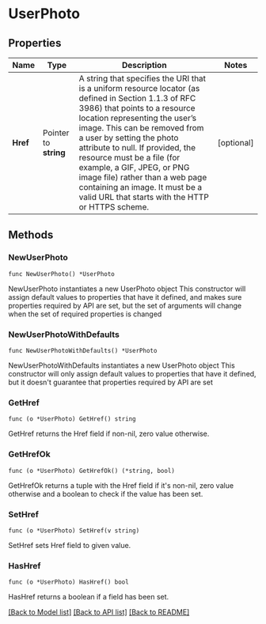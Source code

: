 # UserPhoto

## Properties

Name | Type | Description | Notes
------------ | ------------- | ------------- | -------------
**Href** | Pointer to **string** | A string that specifies the URI that is a uniform resource locator (as defined in Section 1.1.3 of RFC 3986) that points to a resource location representing the user’s image. This can be removed from a user by setting the photo attribute to null. If provided, the resource must be a file (for example, a GIF, JPEG, or PNG image file) rather than a web page containing an image. It must be a valid URL that starts with the HTTP or HTTPS scheme. | [optional] 

## Methods

### NewUserPhoto

`func NewUserPhoto() *UserPhoto`

NewUserPhoto instantiates a new UserPhoto object
This constructor will assign default values to properties that have it defined,
and makes sure properties required by API are set, but the set of arguments
will change when the set of required properties is changed

### NewUserPhotoWithDefaults

`func NewUserPhotoWithDefaults() *UserPhoto`

NewUserPhotoWithDefaults instantiates a new UserPhoto object
This constructor will only assign default values to properties that have it defined,
but it doesn't guarantee that properties required by API are set

### GetHref

`func (o *UserPhoto) GetHref() string`

GetHref returns the Href field if non-nil, zero value otherwise.

### GetHrefOk

`func (o *UserPhoto) GetHrefOk() (*string, bool)`

GetHrefOk returns a tuple with the Href field if it's non-nil, zero value otherwise
and a boolean to check if the value has been set.

### SetHref

`func (o *UserPhoto) SetHref(v string)`

SetHref sets Href field to given value.

### HasHref

`func (o *UserPhoto) HasHref() bool`

HasHref returns a boolean if a field has been set.


[[Back to Model list]](../README.md#documentation-for-models) [[Back to API list]](../README.md#documentation-for-api-endpoints) [[Back to README]](../README.md)


